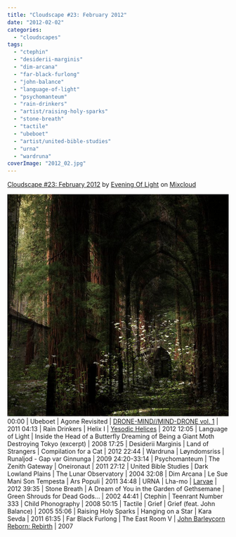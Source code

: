 ```yaml
---
title: "Cloudscape #23: February 2012"
date: "2012-02-02"
categories: 
  - "cloudscapes"
tags: 
  - "ctephin"
  - "desiderii-marginis"
  - "dim-arcana"
  - "far-black-furlong"
  - "john-balance"
  - "language-of-light"
  - "psychomanteum"
  - "rain-drinkers"
  - "artist/raising-holy-sparks"
  - "stone-breath"
  - "tactile"
  - "ubeboet"
  - "artist/united-bible-studies"
  - "urna"
  - "wardruna"
coverImage: "2012_02.jpg"
---
```


[Cloudscape #23: February 2012](http://www.mixcloud.com/eveningoflight/cloudscape-23-february-2012/?utm_source=widget&utm_medium=web&utm_campaign=base_links&utm_term=resource_link) by [Evening Of Light](http://www.mixcloud.com/eveningoflight/?utm_source=widget&utm_medium=web&utm_campaign=base_links&utm_term=profile_link) on [Mixcloud](http://www.mixcloud.com/?utm_source=widget&utm_medium=web&utm_campaign=base_links&utm_term=homepage_link)

[![](images/2012_02.jpg "2012_02")](http://www.eveningoflight.nl/wordpress/wp-content/uploads/2012/02/2012_02.jpg)00:00 | Ubeboet | Agone Revisited | [DRONE-MIND//MIND-DRONE vol. 1](http://www.eveningoflight.nl/2012/02/14/review-v-a-drone-mindmind-drone-vol-1-2011/ "Review: V.A. – DRONE-MIND//MIND-DRONE vol. 1 (2011)") | 2011 04:13 | Rain Drinkers | Helix I | [Yesodic Helices](http://www.eveningoflight.nl/2012/03/15/review-rain-drinkers-yesodic-helices-2012/ "Review: Rain Drinkers – Yesodic Helices (2012)") | 2012 12:05 | Language of Light | Inside the Head of a Butterfly Dreaming of Being a Giant Moth Destroying Tokyo (excerpt) | 2008 17:25 | Desiderii Marginis | Land of Strangers | Compilation for a Cat | 2012 22:44 | Wardruna | Løyndomsriss | Runaljod - Gap var Ginnunga | 2009 24:20-33:14 | Psychomanteum | The Zenith Gateway | Oneironaut | 2011 27:12 | United Bible Studies | Dark Lowland Plains | The Lunar Observatory | 2004 32:08 | Dim Arcana | Le Sue Mani Son Tempesta | Ars Populi | 2011 34:48 | URNA | Lha-mo | [Larvae](http://www.eveningoflight.nl/2012/05/31/may-2012-short-reviews/ "May 2012 Short Reviews (Alcest, The Dwindlers, Sujo, Urna)") | 2012 39:35 | Stone Breath | A Dream of You in the Garden of Gethsemane | Green Shrouds for Dead Gods... | 2002 44:41 | Ctephin | Teenrant Number 333 | Child Phonography | 2008 50:15 | Tactile | Grief | Grief (feat. John Balance) | 2005 55:06 | Raising Holy Sparks | Hanging on a Star | Kara Sevda | 2011 61:35 | Far Black Furlong | The East Room V | [John Barleycorn Reborn: Rebirth](http://www.eveningoflight.nl/2012/03/03/review-v-a-john-barleycorn-reborn-rebirth-2011/ "Review: V.A. – John Barleycorn Reborn: Rebirth (2011)") | 2007

